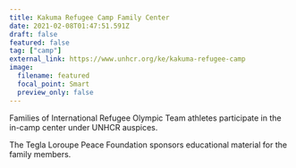 ```yaml
---
title: Kakuma Refugee Camp Family Center
date: 2021-02-08T01:47:51.591Z
draft: false
featured: false
tag: ["camp"]
external_link: https://www.unhcr.org/ke/kakuma-refugee-camp
image:
  filename: featured
  focal_point: Smart
  preview_only: false
---
```

Families of International Refugee Olympic Team athletes participate in the in-camp center under UNHCR auspices.

The Tegla Loroupe Peace Foundation sponsors educational material for the family members.
